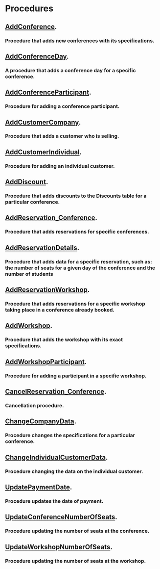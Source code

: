 # Procedures

## [AddConference](https://github.com/bielakarolina/Conference-management-system-Database-SQL/blob/master/Procedures/AddConferenceProcedure.sql).
### Procedure that adds new conferences with its specifications.
## [AddConferenceDay](https://github.com/bielakarolina/Conference-management-system-Database-SQL/blob/master/Procedures/AddConferenceDayProc.sql).
### A procedure that adds a conference day for a specific conference.
## [AddConferenceParticipant](https://github.com/bielakarolina/Conference-management-system-Database-SQL/blob/master/Procedures/AddConferenceParticipantProc.sql).
### Procedure for adding a conference participant.
## [AddCustomerCompany](https://github.com/bielakarolina/Conference-management-system-Database-SQL/blob/master/Procedures/AddCustomerCompanyProc.sql).
### Procedure that adds a customer who is selling.
## [AddCustomerIndividual](https://github.com/bielakarolina/Conference-management-system-Database-SQL/blob/master/Procedures/AddCustomerIndividualProc.sql).
### Procedure for adding an individual customer.
## [AddDiscount](https://github.com/bielakarolina/Conference-management-system-Database-SQL/blob/master/Procedures/AddDiscountProc.sql).
### Procedure that adds discounts to the Discounts table for a particular conference.
## [AddReservation_Conference](https://github.com/bielakarolina/Conference-management-system-Database-SQL/blob/master/Procedures/AddReservationConferenceProc.sql).
### Procedure that adds reservations for specific conferences.
## [AddReservationDetails](https://github.com/bielakarolina/Conference-management-system-Database-SQL/blob/master/Procedures/AddReservationDetailsProc.sql).
### Procedure that adds data for a specific reservation, such as: the number of seats for a given day of the conference and the number of students
## [AddReservationWorkshop](https://github.com/bielakarolina/Conference-management-system-Database-SQL/blob/master/Procedures/AddReservationWorkshop.sql).
### Procedure that adds reservations for a specific workshop taking place in a conference already booked.
## [AddWorkshop](https://github.com/bielakarolina/Conference-management-system-Database-SQL/blob/master/Procedures/AddWorkshop.sql).
### Procedure that adds the workshop with its exact specifications.
## [AddWorkshopParticipant](https://github.com/bielakarolina/Conference-management-system-Database-SQL/blob/master/Procedures/AddWorkshopParticipant.sql).
### Procedure for adding a participant in a specific workshop.
## [CancelReservation_Conference](https://github.com/bielakarolina/Conference-management-system-Database-SQL/blob/master/Procedures/CancelReservation_Conference.sql).
### Cancellation procedure.
## [ChangeCompanyData](https://github.com/bielakarolina/Conference-management-system-Database-SQL/blob/master/Procedures/ChangeCompanyData.sql).
### Procedure changes the specifications for a particular conference.
## [ChangeIndividualCustomerData](https://github.com/bielakarolina/Conference-management-system-Database-SQL/blob/master/Procedures/ChangeIndividualCustomerData.sql).
### Procedure changing the data on the individual customer.
## [UpdatePaymentDate](https://github.com/bielakarolina/Conference-management-system-Database-SQL/blob/master/Procedures/UpdatePaymentDate.sql).
### Procedure updates the date of payment.
## [UpdateConferenceNumberOfSeats](https://github.com/bielakarolina/Conference-management-system-Database-SQL/blob/master/Procedures/UpdateConferenceNumberOfSeats.sql).
### Procedure updating the number of seats at the conference.
## [UpdateWorkshopNumberOfSeats](https://github.com/bielakarolina/Conference-management-system-Database-SQL/blob/master/Procedures/UpdateWorkshopNumberOfSeats.sql).
### Procedure updating the number of seats at the workshop.
